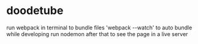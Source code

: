 # doodetube

run webpack in terminal to bundle files
	'webpack --watch' to auto bundle while developing
run nodemon after that to see the page in a live server
